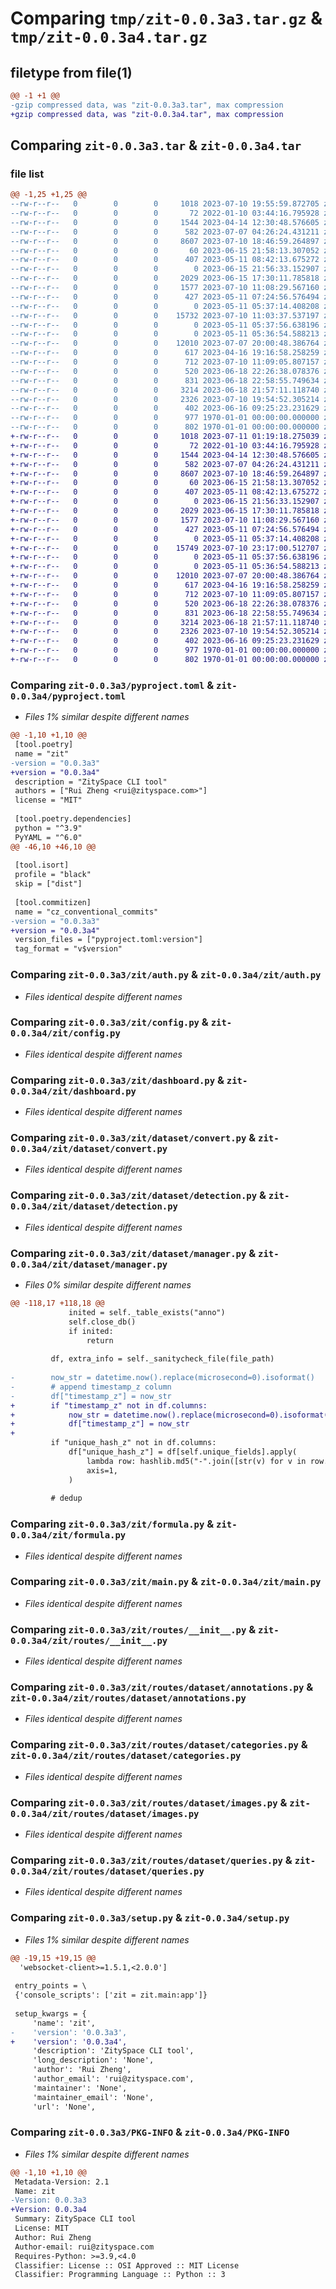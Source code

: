 # Comparing `tmp/zit-0.0.3a3.tar.gz` & `tmp/zit-0.0.3a4.tar.gz`

## filetype from file(1)

```diff
@@ -1 +1 @@
-gzip compressed data, was "zit-0.0.3a3.tar", max compression
+gzip compressed data, was "zit-0.0.3a4.tar", max compression
```

## Comparing `zit-0.0.3a3.tar` & `zit-0.0.3a4.tar`

### file list

```diff
@@ -1,25 +1,25 @@
--rw-r--r--   0        0        0     1018 2023-07-10 19:55:59.872705 zit-0.0.3a3/pyproject.toml
--rw-r--r--   0        0        0       72 2022-01-10 03:44:16.795928 zit-0.0.3a3/zit/__init__.py
--rw-r--r--   0        0        0     1544 2023-04-14 12:30:48.576605 zit-0.0.3a3/zit/auth.py
--rw-r--r--   0        0        0      582 2023-07-07 04:26:24.431211 zit-0.0.3a3/zit/config.py
--rw-r--r--   0        0        0     8607 2023-07-10 18:46:59.264897 zit-0.0.3a3/zit/dashboard.py
--rw-r--r--   0        0        0       60 2023-06-15 21:58:13.307052 zit-0.0.3a3/zit/dataset/__init__.py
--rw-r--r--   0        0        0      407 2023-05-11 08:42:13.675272 zit-0.0.3a3/zit/dataset/build.py
--rw-r--r--   0        0        0        0 2023-06-15 21:56:33.152907 zit-0.0.3a3/zit/dataset/classification.py
--rw-r--r--   0        0        0     2029 2023-06-15 17:30:11.785818 zit-0.0.3a3/zit/dataset/convert.py
--rw-r--r--   0        0        0     1577 2023-07-10 11:08:29.567160 zit-0.0.3a3/zit/dataset/detection.py
--rw-r--r--   0        0        0      427 2023-05-11 07:24:56.576494 zit-0.0.3a3/zit/dataset/factory.py
--rw-r--r--   0        0        0        0 2023-05-11 05:37:14.408208 zit-0.0.3a3/zit/dataset/keypoints.py
--rw-r--r--   0        0        0    15732 2023-07-10 11:03:37.537197 zit-0.0.3a3/zit/dataset/manager.py
--rw-r--r--   0        0        0        0 2023-05-11 05:37:56.638196 zit-0.0.3a3/zit/dataset/multilabel_classification.py
--rw-r--r--   0        0        0        0 2023-05-11 05:36:54.588213 zit-0.0.3a3/zit/dataset/segmentation.py
--rw-r--r--   0        0        0    12010 2023-07-07 20:00:48.386764 zit-0.0.3a3/zit/formula.py
--rw-r--r--   0        0        0      617 2023-04-16 19:16:58.258259 zit-0.0.3a3/zit/main.py
--rw-r--r--   0        0        0      712 2023-07-10 11:09:05.807157 zit-0.0.3a3/zit/routes/__init__.py
--rw-r--r--   0        0        0      520 2023-06-18 22:26:38.078376 zit-0.0.3a3/zit/routes/dataset/annotations.py
--rw-r--r--   0        0        0      831 2023-06-18 22:58:55.749634 zit-0.0.3a3/zit/routes/dataset/categories.py
--rw-r--r--   0        0        0     3214 2023-06-18 21:57:11.118740 zit-0.0.3a3/zit/routes/dataset/images.py
--rw-r--r--   0        0        0     2326 2023-07-10 19:54:52.305214 zit-0.0.3a3/zit/routes/dataset/queries.py
--rw-r--r--   0        0        0      402 2023-06-16 09:25:23.231629 zit-0.0.3a3/zit/utils.py
--rw-r--r--   0        0        0      977 1970-01-01 00:00:00.000000 zit-0.0.3a3/setup.py
--rw-r--r--   0        0        0      802 1970-01-01 00:00:00.000000 zit-0.0.3a3/PKG-INFO
+-rw-r--r--   0        0        0     1018 2023-07-11 01:19:18.275039 zit-0.0.3a4/pyproject.toml
+-rw-r--r--   0        0        0       72 2022-01-10 03:44:16.795928 zit-0.0.3a4/zit/__init__.py
+-rw-r--r--   0        0        0     1544 2023-04-14 12:30:48.576605 zit-0.0.3a4/zit/auth.py
+-rw-r--r--   0        0        0      582 2023-07-07 04:26:24.431211 zit-0.0.3a4/zit/config.py
+-rw-r--r--   0        0        0     8607 2023-07-10 18:46:59.264897 zit-0.0.3a4/zit/dashboard.py
+-rw-r--r--   0        0        0       60 2023-06-15 21:58:13.307052 zit-0.0.3a4/zit/dataset/__init__.py
+-rw-r--r--   0        0        0      407 2023-05-11 08:42:13.675272 zit-0.0.3a4/zit/dataset/build.py
+-rw-r--r--   0        0        0        0 2023-06-15 21:56:33.152907 zit-0.0.3a4/zit/dataset/classification.py
+-rw-r--r--   0        0        0     2029 2023-06-15 17:30:11.785818 zit-0.0.3a4/zit/dataset/convert.py
+-rw-r--r--   0        0        0     1577 2023-07-10 11:08:29.567160 zit-0.0.3a4/zit/dataset/detection.py
+-rw-r--r--   0        0        0      427 2023-05-11 07:24:56.576494 zit-0.0.3a4/zit/dataset/factory.py
+-rw-r--r--   0        0        0        0 2023-05-11 05:37:14.408208 zit-0.0.3a4/zit/dataset/keypoints.py
+-rw-r--r--   0        0        0    15749 2023-07-10 23:17:00.512707 zit-0.0.3a4/zit/dataset/manager.py
+-rw-r--r--   0        0        0        0 2023-05-11 05:37:56.638196 zit-0.0.3a4/zit/dataset/multilabel_classification.py
+-rw-r--r--   0        0        0        0 2023-05-11 05:36:54.588213 zit-0.0.3a4/zit/dataset/segmentation.py
+-rw-r--r--   0        0        0    12010 2023-07-07 20:00:48.386764 zit-0.0.3a4/zit/formula.py
+-rw-r--r--   0        0        0      617 2023-04-16 19:16:58.258259 zit-0.0.3a4/zit/main.py
+-rw-r--r--   0        0        0      712 2023-07-10 11:09:05.807157 zit-0.0.3a4/zit/routes/__init__.py
+-rw-r--r--   0        0        0      520 2023-06-18 22:26:38.078376 zit-0.0.3a4/zit/routes/dataset/annotations.py
+-rw-r--r--   0        0        0      831 2023-06-18 22:58:55.749634 zit-0.0.3a4/zit/routes/dataset/categories.py
+-rw-r--r--   0        0        0     3214 2023-06-18 21:57:11.118740 zit-0.0.3a4/zit/routes/dataset/images.py
+-rw-r--r--   0        0        0     2326 2023-07-10 19:54:52.305214 zit-0.0.3a4/zit/routes/dataset/queries.py
+-rw-r--r--   0        0        0      402 2023-06-16 09:25:23.231629 zit-0.0.3a4/zit/utils.py
+-rw-r--r--   0        0        0      977 1970-01-01 00:00:00.000000 zit-0.0.3a4/setup.py
+-rw-r--r--   0        0        0      802 1970-01-01 00:00:00.000000 zit-0.0.3a4/PKG-INFO
```

### Comparing `zit-0.0.3a3/pyproject.toml` & `zit-0.0.3a4/pyproject.toml`

 * *Files 1% similar despite different names*

```diff
@@ -1,10 +1,10 @@
 [tool.poetry]
 name = "zit"
-version = "0.0.3a3"
+version = "0.0.3a4"
 description = "ZitySpace CLI tool"
 authors = ["Rui Zheng <rui@zityspace.com>"]
 license = "MIT"
 
 [tool.poetry.dependencies]
 python = "^3.9"
 PyYAML = "^6.0"
@@ -46,10 +46,10 @@
 
 [tool.isort]
 profile = "black"
 skip = ["dist"]
 
 [tool.commitizen]
 name = "cz_conventional_commits"
-version = "0.0.3a3"
+version = "0.0.3a4"
 version_files = ["pyproject.toml:version"]
 tag_format = "v$version"
```

### Comparing `zit-0.0.3a3/zit/auth.py` & `zit-0.0.3a4/zit/auth.py`

 * *Files identical despite different names*

### Comparing `zit-0.0.3a3/zit/config.py` & `zit-0.0.3a4/zit/config.py`

 * *Files identical despite different names*

### Comparing `zit-0.0.3a3/zit/dashboard.py` & `zit-0.0.3a4/zit/dashboard.py`

 * *Files identical despite different names*

### Comparing `zit-0.0.3a3/zit/dataset/convert.py` & `zit-0.0.3a4/zit/dataset/convert.py`

 * *Files identical despite different names*

### Comparing `zit-0.0.3a3/zit/dataset/detection.py` & `zit-0.0.3a4/zit/dataset/detection.py`

 * *Files identical despite different names*

### Comparing `zit-0.0.3a3/zit/dataset/manager.py` & `zit-0.0.3a4/zit/dataset/manager.py`

 * *Files 0% similar despite different names*

```diff
@@ -118,17 +118,18 @@
             inited = self._table_exists("anno")
             self.close_db()
             if inited:
                 return
 
         df, extra_info = self._sanitycheck_file(file_path)
 
-        now_str = datetime.now().replace(microsecond=0).isoformat()
-        # append timestamp_z column
-        df["timestamp_z"] = now_str
+        if "timestamp_z" not in df.columns:
+            now_str = datetime.now().replace(microsecond=0).isoformat()
+            df["timestamp_z"] = now_str
+
         if "unique_hash_z" not in df.columns:
             df["unique_hash_z"] = df[self.unique_fields].apply(
                 lambda row: hashlib.md5("-".join([str(v) for v in row.values]).encode()).hexdigest(),
                 axis=1,
             )
 
         # dedup
```

### Comparing `zit-0.0.3a3/zit/formula.py` & `zit-0.0.3a4/zit/formula.py`

 * *Files identical despite different names*

### Comparing `zit-0.0.3a3/zit/main.py` & `zit-0.0.3a4/zit/main.py`

 * *Files identical despite different names*

### Comparing `zit-0.0.3a3/zit/routes/__init__.py` & `zit-0.0.3a4/zit/routes/__init__.py`

 * *Files identical despite different names*

### Comparing `zit-0.0.3a3/zit/routes/dataset/annotations.py` & `zit-0.0.3a4/zit/routes/dataset/annotations.py`

 * *Files identical despite different names*

### Comparing `zit-0.0.3a3/zit/routes/dataset/categories.py` & `zit-0.0.3a4/zit/routes/dataset/categories.py`

 * *Files identical despite different names*

### Comparing `zit-0.0.3a3/zit/routes/dataset/images.py` & `zit-0.0.3a4/zit/routes/dataset/images.py`

 * *Files identical despite different names*

### Comparing `zit-0.0.3a3/zit/routes/dataset/queries.py` & `zit-0.0.3a4/zit/routes/dataset/queries.py`

 * *Files identical despite different names*

### Comparing `zit-0.0.3a3/setup.py` & `zit-0.0.3a4/setup.py`

 * *Files 1% similar despite different names*

```diff
@@ -19,15 +19,15 @@
  'websocket-client>=1.5.1,<2.0.0']
 
 entry_points = \
 {'console_scripts': ['zit = zit.main:app']}
 
 setup_kwargs = {
     'name': 'zit',
-    'version': '0.0.3a3',
+    'version': '0.0.3a4',
     'description': 'ZitySpace CLI tool',
     'long_description': 'None',
     'author': 'Rui Zheng',
     'author_email': 'rui@zityspace.com',
     'maintainer': 'None',
     'maintainer_email': 'None',
     'url': 'None',
```

### Comparing `zit-0.0.3a3/PKG-INFO` & `zit-0.0.3a4/PKG-INFO`

 * *Files 1% similar despite different names*

```diff
@@ -1,10 +1,10 @@
 Metadata-Version: 2.1
 Name: zit
-Version: 0.0.3a3
+Version: 0.0.3a4
 Summary: ZitySpace CLI tool
 License: MIT
 Author: Rui Zheng
 Author-email: rui@zityspace.com
 Requires-Python: >=3.9,<4.0
 Classifier: License :: OSI Approved :: MIT License
 Classifier: Programming Language :: Python :: 3
```

